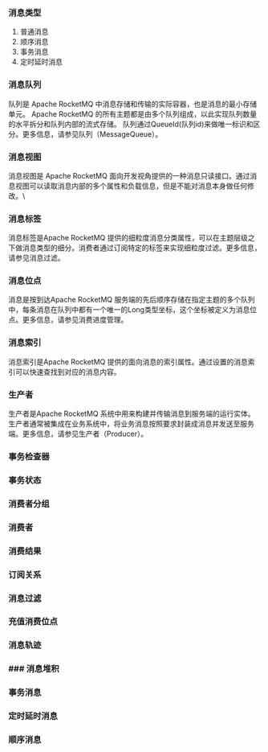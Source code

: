### 消息类型
1. 普通消息
2. 顺序消息
3. 事务消息
4. 定时延时消息

### 消息队列
队列是 Apache RocketMQ 中消息存储和传输的实际容器，也是消息的最小存储单元。 
Apache RocketMQ 的所有主题都是由多个队列组成，以此实现队列数量的水平拆分和队列内部的流式存储。
队列通过QueueId(队列id)来做唯一标识和区分。更多信息，请参见队列（MessageQueue）。

### 消息视图
消息视图是 Apache RocketMQ 面向开发视角提供的一种消息只读接口。通过消息视图可以读取消息内部的多个属性和负载信息，但是不能对消息本身做任何修改。\

### 消息标签
消息标签是Apache RocketMQ 提供的细粒度消息分类属性，可以在主题层级之下做消息类型的细分。消费者通过订阅特定的标签来实现细粒度过滤。更多信息，请参见消息过滤。

###  消息位点
消息是按到达Apache RocketMQ 服务端的先后顺序存储在指定主题的多个队列中，每条消息在队列中都有一个唯一的Long类型坐标，这个坐标被定义为消息位点。更多信息，请参见消费进度管理。

### 消息索引
消息索引是Apache RocketMQ 提供的面向消息的索引属性。通过设置的消息索引可以快速查找到对应的消息内容。

### 生产者
生产者是Apache RocketMQ 系统中用来构建并传输消息到服务端的运行实体。生产者通常被集成在业务系统中，将业务消息按照要求封装成消息并发送至服务端。更多信息，请参见生产者（Producer）。

### 事务检查器

### 事务状态

### 消费者分组

### 消费者

### 消费结果

### 订阅关系

### 消息过滤

### 充值消费位点

### 消息轨迹

### ### 消息堆积

### 事务消息

### 定时延时消息

### 顺序消息
